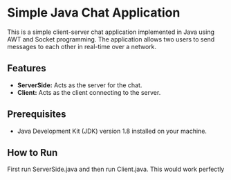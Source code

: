 # Simple Java Chat Application

This is a simple client-server chat application implemented in Java using AWT and Socket programming. The application allows two users to send messages to each other in real-time over a network.

## Features

- **ServerSide:** Acts as the server for the chat.
- **Client:** Acts as the client connecting to the server.

## Prerequisites

- Java Development Kit (JDK) version 1.8 installed on your machine.

## How to Run
First run ServerSide.java and then run Client.java.
This would work perfectly
